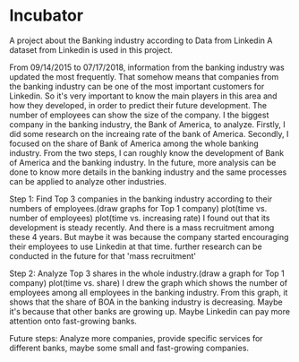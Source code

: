 # Incubator
A project about the Banking industry according to Data from Linkedin
A dataset from Linkedin is used in this project.

From 09/14/2015 to 07/17/2018, information from the banking industry was updated the most frequently. That somehow means that companies from the banking industry can be one of the most important customers for Linkedin. So it's very important to know the main players in this area and how they developed, in order to predict their future development. 
The number of employees can show the size of the company. I the biggest company in the banking industry, the Bank of America, to analyze.
Firstly, I did some research on the increaing rate of the bank of America.
Secondly, I focused on the share of Bank of America among the whole banking industry.
From the two steps, I can roughly know the development of Bank of America and the banking industry.
In the future, more analysis can be done to know more details in the banking industry and the same processes can be applied to analyze other industries.

Step 1: Find Top 3 companies in the banking industry according to their numbers of employees.(draw graphs for Top 1 company)
        plot(time vs. number of employees)
        plot(time vs. increasing rate)
        I found out that its development is steady recently. And there is a mass recruitment among these 4 years. But maybe it was because the company started encouraging their employees to use Linkedin at that time.
        further research can be conducted in the future for that 'mass recruitment'

Step 2: Analyze Top 3 shares in the whole industry.(draw a graph for Top 1 company)
        plot(time vs. share)
        I drew the graph which shows the number of employees among all employees in the banking industry.
        From this graph, it shows that the share of BOA in the banking industry is decreasing.
        Maybe it's because that other banks are growing up. Maybe Linkedin can pay more attention onto fast-growing banks.

Future steps: Analyze more companies, provide specific services for different banks, maybe some small and fast-growing companies.
